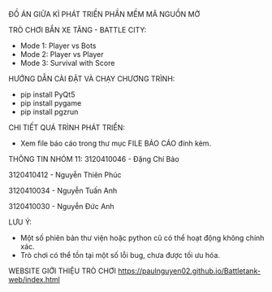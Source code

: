 ĐỒ ÁN GIỮA KÌ PHÁT TRIỀN PHẦN MỀM MÃ NGUỒN MỞ

TRÒ CHƠI BẮN XE TĂNG - BATTLE CITY:
+ Mode 1: Player vs Bots
+ Mode 2: Player vs Player
+ Mode 3: Survival with Score

HƯỚNG DẪN CÀI ĐẶT VÀ CHẠY CHƯƠNG TRÌNH:

+ pip install PyQt5
+ pip install pygame
+ pip install pgzrun

CHI TIẾT QUÁ TRÌNH PHÁT TRIỂN:
+ Xem file báo cáo trong thư mục FILE BÁO CÁO đính kèm.

THÔNG TIN NHÓM 11:
3120410046 - Đặng Chí Bảo

3120410412 - Nguyễn Thiên Phúc 

3120410034 - Nguyễn Tuấn Anh

3120410030 - Nguyễn Đức Anh

LƯU Ý:
+ Một số phiên bản thư viện hoặc python cũ có thể hoạt động không chính xác.
+ Trò chơi có thể tồn tại một số lỗi bug, chưa được tối ưu hóa.

WEBSITE GIỚI THIỆU TRÒ CHƠI
https://paulnguyen02.github.io/Battletank-web/index.html
